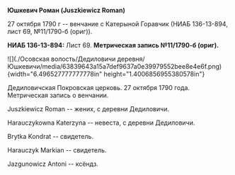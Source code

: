 **Юшкевич Роман (Juszkiewicz Roman)**

27 октября 1790 г -- венчание с Катерыной Горавчик (НИАБ 136-13-894,
лист 69, №11/1790-б (ориг)).

**НИАБ 136-13-894:** Лист 69. **Метрическая запись №11/1790-б (ориг).**

![](./Осовская волость/Дедиловичи деревня/Юшкевичи/media/63839643a15a7def9637a0e39979552bee8e4e6f.png){width="6.496527777777778in"
height="1.4006856955380578in"}

Дедиловичская Покровская церковь. 27 октября 1790 года. Метрическая
запись о венчании.

Juszkiewicz Roman -- жених, с деревни Дедиловичи.

Harauczykowna Katerzyna -- невеста, с деревни Дедиловичи.

Brytka Kondrat -- свидетель.

Harauczyk Markian -- свидетель.

Jazgunowicz Antoni -- ксёндз.
